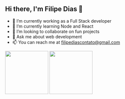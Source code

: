 ## Hi there, I'm Filipe Dias 👋

- 🔭 I’m currently working as a Full Stack developer
- 🌱 I’m currently learning Node and React
- 👯 I’m looking to collaborate on fun projects
- 💬 Ask me about web development
- 📫 You can reach me at filipediascontato@gmail.com

<div>
  <img height="140em" src="https://github-readme-stats.vercel.app/api?username=jfilipedias&theme=&show_icons=true&include_all_commits=true&count_private=true&&hide=issues,prs" />
  <img height="140em" src="https://github-readme-stats.vercel.app/api/top-langs/?username=jfilipedias&layout=compact&langs_count=10&hide=javascript,postscript,livescript,pascal,html,css,sass,scss,shaderlab,hlsl,shell,d,objective-c,arduino,lex,php,makefile,cmake,yacc,plpgsql,tsql,tcl,processing,apacheconf,perl,elixir"/>
</div>
